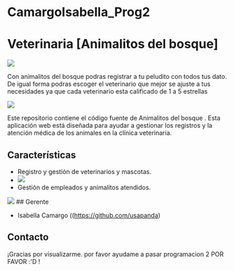 # CamargoIsabella_Prog2
# Veterinaria [Animalitos del bosque]

<img src="https://img.freepik.com/vector-gratis/veterinario-muchos-tipos-animales_1308-65733.jpg?w=2000">

Con animalitos del bosque podras registrar a tu peludito con todos tus dato. De igual forma podras escoger el veterinario que mejor se ajuste a tus necesidades ya que cada veterinario esta calificado de 1 a 5 estrellas 

<img src="https://previews.123rf.com/images/thidaratsuteeratat/thidaratsuteeratat2301/thidaratsuteeratat230100072/197365803-concepto-de-retroalimentaci%C3%B3n-de-satisfacci%C3%B3n-del-cliente-personas-con-5-estrellas-sobre-la-cabeza.jpg">

Este repositorio contiene el código fuente de Animalitos del bosque . Esta aplicación web está diseñada para ayudar a gestionar los registros y la atención médica de los animales en la clínica veterinaria.

## Características

- Registro y gestión de veterinarios y mascotas.
- <img src="https://blogger.googleusercontent.com/img/a/AVvXsEj3DZM1clEaPOIVzkf1gWEU-loduiuwd2KQxYNXH9IfvwYghPJu2hMYqbFTYAyXUjfrGkri4DxEe7mx4bxfL_n_o9fdre3fPvqyMaTvZraQNqfuxsSCoPR7PEHCareOFoP5uAri44flQPj3jagERnKSx7c0zq6kQJ3tb80N056xPxAQKtcFE3gOus9rSw">
- Gestión de empleados y animalitos atendidos.
<img src="https://blogger.googleusercontent.com/img/a/AVvXsEhnKyl2Vgk7r74Y1t7rf2a_umLRJIa-tZvMjs3QkUN9hr0lLJd4F4Am9dZGS0oOEMfs4mZp29_zJm_qjtedE0xXI7YDuqaPlyOGeBExElZbjLxAD4MJZKOnq1O6fCwri9EKVFPyhP5DL9APc4O-iunYAlZmmOp5Hl_wotCZTiiZ425PyAm1hsZr5xzXwQ=w703-h396">
## Gerente

- Isabella Camargo ((https://github.com/usapanda)


## Contacto


¡Gracias por visualizarme. por favor ayudame a pasar programacion 2 POR FAVOR :'D !
